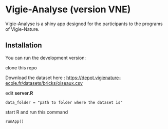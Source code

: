 # Vigie-Analyse (version VNE)

Vigie-Analyse is a shiny app designed for the participants to the programs of Vigie-Nature.

## Installation

You can run the development version:

clone this repo

Download the dataset here :
https://depot.vigienature-ecole.fr/datasets/bricks/oiseaux.csv

edit **server.R** 

```
data_folder = "path to folder where the dataset is"
```

start R and run this command

```
runApp()
```
